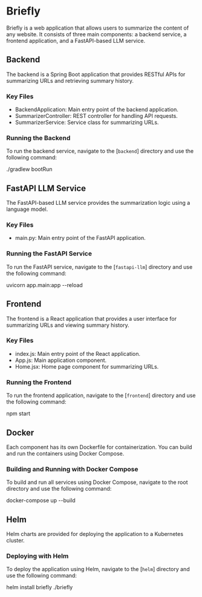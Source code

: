 # Briefly

Briefly is a web application that allows users to summarize the content of any website. It consists of three main components: a backend service, a frontend application, and a FastAPI-based LLM service.

## Backend

The backend is a Spring Boot application that provides RESTful APIs for summarizing URLs and retrieving summary history.

### Key Files

- BackendApplication: Main entry point of the backend application.
- SummarizerController: REST controller for handling API requests.
- SummarizerService: Service class for summarizing URLs.

### Running the Backend

To run the backend service, navigate to the [`backend`] directory and use the following command:

./gradlew bootRun

## FastAPI LLM Service

The FastAPI-based LLM service provides the summarization logic using a language model.

### Key Files

- main.py: Main entry point of the FastAPI application.

### Running the FastAPI Service

To run the FastAPI service, navigate to the [`fastapi-llm`] directory and use the following command:

uvicorn app.main:app --reload

## Frontend

The frontend is a React application that provides a user interface for summarizing URLs and viewing summary history.

### Key Files

- index.js: Main entry point of the React application.
- App.js: Main application component.
- Home.jsx: Home page component for summarizing URLs.

### Running the Frontend

To run the frontend application, navigate to the [`frontend`] directory and use the following command:

npm start

## Docker

Each component has its own Dockerfile for containerization. You can build and run the containers using Docker Compose.

### Building and Running with Docker Compose

To build and run all services using Docker Compose, navigate to the root directory and use the following command:

docker-compose up --build

## Helm

Helm charts are provided for deploying the application to a Kubernetes cluster.

### Deploying with Helm

To deploy the application using Helm, navigate to the [`helm`] directory and use the following command:

helm install briefly ./briefly
